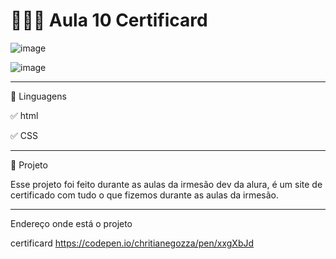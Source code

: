 # 👩🏻‍💻 Aula 10 Certificard


![image](https://user-images.githubusercontent.com/72118415/113845932-60ba0d00-976c-11eb-8d8a-1ad3c70a2249.png)


![image](https://user-images.githubusercontent.com/72118415/170618859-f0937958-8261-45f3-b60a-236eea518537.png)


**************************************************************************************************************************
🚀 Linguagens 

✅ html

✅ CSS

**************************************************************************************************************************
🌱 Projeto


Esse projeto foi feito durante as aulas da irmesão dev da alura, é um site de certificado com tudo o que fizemos durante
as aulas da irmesão.

*************************************************************************************************************************
Endereço onde está o projeto 

certificard
https://codepen.io/chritianegozza/pen/xxgXbJd
